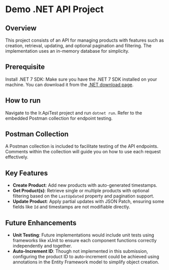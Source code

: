 # Demo .NET API Project

## Overview
This project consists of an API for managing products with features such as creation, retrieval, updating, and optional pagination and filtering. The implementation uses an in-memory database for simplicity.

## Prerequisite
Install .NET 7 SDK: Make sure you have the .NET 7 SDK installed on your machine. You can download it from the [.NET download page]([url](https://dotnet.microsoft.com/en-us/download)).

## How to run
Navigate to the Ir.ApiTest project and run `dotnet run`. Refer to the embedded Postman collection for endpoint testing.

## Postman Collection
A Postman collection is included to facilitate testing of the API endpoints. Comments within the collection will guide you on how to use each request effectively.

## Key Features
- **Create Product**: Add new products with auto-generated timestamps.
- **Get Product(s)**: Retrieve single or multiple products with optional filtering based on the `LastUpdated` property and pagination support.
- **Update Product**: Apply partial updates with JSON Patch, ensuring some fields like `Id` and timestamps are not modifiable directly.

## Future Enhancements
- **Unit Testing**: Future implementations would include unit tests using frameworks like xUnit to ensure each component functions correctly independently and together.
- **Auto-Increment ID**: Though not implemented in this submission, configuring the product ID to auto-increment could be achieved using annotations in the Entity Framework model to simplify object creation.
